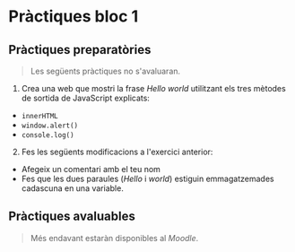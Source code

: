 Pràctiques bloc 1
================

Pràctiques preparatòries
----------------------

> Les següents pràctiques no s'avaluaran.

1. Crea una web que mostri la frase *Hello world* utilitzant els tres mètodes de sortida de JavaScript explicats:
  * `innerHTML`
  * `window.alert()`
  * `console.log()`

2. Fes les següents modificacions a l'exercici anterior:
  * Afegeix un comentari amb el teu nom
  * Fes que les dues paraules (*Hello* i *world*) estiguin emmagatzemades cadascuna en una variable.

Pràctiques avaluables
-------------------
> Més endavant estaràn disponibles al _Moodle_.